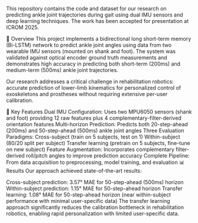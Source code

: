 This repository contains the code and dataset for our research on predicting ankle joint trajectories during gait using dual IMU sensors and deep learning techniques. The work has been accepted for presentation at ICROM 2025.

📄 Overview
This project implements a bidirectional long short-term memory (Bi-LSTM) network to predict ankle joint angles using data from two wearable IMU sensors (mounted on shank and foot). The system was validated against optical encoder ground truth measurements and demonstrates high accuracy in predicting both short-term (200ms) and medium-term (500ms) ankle joint trajectories.

Our research addresses a critical challenge in rehabilitation robotics: accurate prediction of lower-limb kinematics for personalized control of exoskeletons and prostheses without requiring extensive per-user calibration.

🌟 Key Features
Dual IMU Configuration: Uses two MPU6050 sensors (shank and foot) providing 12 raw features plus 4 complementary-filter-derived orientation features
Multi-horizon Prediction: Predicts both 20-step-ahead (200ms) and 50-step-ahead (500ms) ankle joint angles
Three Evaluation Paradigms:
Cross-subject (train on 5 subjects, test on 1)
Within-subject (80/20 split per subject)
Transfer learning (pretrain on 5 subjects, fine-tune on new subject)
Feature Augmentation: Incorporates complementary filter-derived roll/pitch angles to improve prediction accuracy
Complete Pipeline: From data acquisition to preprocessing, model training, and evaluation
📊 Results
Our approach achieved state-of-the-art results:

Cross-subject prediction: 3.57° MAE for 50-step-ahead (500ms) horizon
Within-subject prediction: 1.15° MAE for 50-step-ahead horizon
Transfer learning: 1.08° MAE for 50-step-ahead horizon (near within-subject performance with minimal user-specific data)
The transfer learning approach significantly reduces the calibration bottleneck in rehabilitation robotics, enabling rapid personalization with limited user-specific data.

